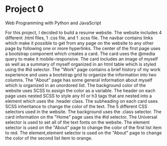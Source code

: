 # Project 0

Web Programming with Python and JavaScript

For this project, I decided to build a resume website. The website includes 4 different .html files, 1 .css file, and 1 .scss file. The navbar contains links which make it possible to get from any page on the website to any other page by following one or more hyperlinks. The center of the first page uses a bootstrap component which creates a card. The card uses the @media query to make it mobile-responsive. The card includes an image of myself as well as a summary of myself organized in an html table which is styled using the #id selector. The "Work" page contains a brief history of my work experience and uses a bootstrap grid to organize the information into two columns. The "About" page has some general information about myself which is organized in an unordored list. The background color of the website uses SCSS to assign the color as a variable. The header on each page uses nested SCSS to style any h1 or h3 tags that are nested into a element which uses the .header class. The subheading on each card uses SCSS inheritance to change the color of the text. The 5 different CSS selectors used in the website. The background uses the .class selector. The card information on the "Home" page uses the #id selector. The Universal selector is used to set all of the text fonts on the website. The element selector is used on the "About" page to change the color of the first list item to red. The element,element selector is used on the "About" page to change the color of the second list item to orange.
